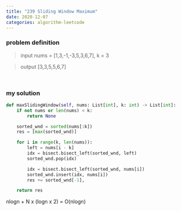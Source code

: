 ```yaml
---
title: "239 Sliding Window Maximum"
date: 2020-12-07
categories: algorithm-leetcode
---
```


### problem definition

> input
nums = [1,3,-1,-3,5,3,6,7], k = 3

> output
[3,3,5,5,6,7]

&nbsp;

### my solution

```python
def maxSlidingWindow(self, nums: List[int], k: int) -> List[int]:
    if not nums or len(nums) < k:
        return None

    sorted_wnd = sorted(nums[:k])
    res = [max(sorted_wnd)]

    for i in range(k, len(nums)):
        left = nums[i - k]
        idx = bisect.bisect_left(sorted_wnd, left)
        sorted_wnd.pop(idx)

        idx = bisect.bisect_left(sorted_wnd, nums[i])
        sorted_wnd.insert(idx, nums[i])
        res += sorted_wnd[-1],

    return res
```

nlogn + N x (logn x 2) = O(nlogn)

&nbsp;

